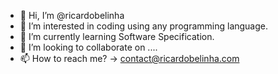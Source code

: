- 👋 Hi, I’m @ricardobelinha
- 👀 I’m interested in coding using any programming language.
- 🌱 I’m currently learning Software Specification.
- 💞️ I’m looking to collaborate on ....
- 📫 How to reach me? -> contact@ricardobelinha.com

<!---
ricardobelinha/ricardobelinha is a ✨ special ✨ repository because its `README.md` (this file) appears on your GitHub profile.
You can click the Preview link to take a look at your changes.
--->
